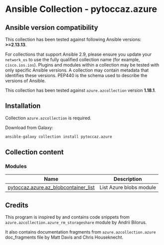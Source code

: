 # Ansible Collection - pytoccaz.azure

<!--start requires_ansible-->
## Ansible version compatibility

This collection has been tested against following Ansible versions: **>=2.13.13**.

For collections that support Ansible 2.9, please ensure you update your `network_os` to use the
fully qualified collection name (for example, `cisco.ios.ios`).
Plugins and modules within a collection may be tested with only specific Ansible versions.
A collection may contain metadata that identifies these versions.
PEP440 is the schema used to describe the versions of Ansible.
<!--end requires_ansible-->

This collection has been tested against `azure.azcollection` version **1.18.1**.

## Installation

Collection `azure.azcollection` is required. 

Download from Galaxy:

```bash
ansible-galaxy collection install pytoccaz.azure
```

## Collection content

<!--start collection content-->
### Modules
Name | Description
--- | ---
[pytoccaz.azure.az_blobcontainer_list](https://github.com/pytoccaz/ansible_azure/blob/v1.1.0/docs/pytoccaz.azure.az_blobcontainer_list_module.rst)|List Azure blobs module

<!--end collection content-->

## Credits
This program is inspired by and contains code snippets from `azure.azcollection.azure_rm_storageshare` module by Andrii Bilorus.

It also contains documentation fragments from `azure.azcollection.azure` doc_fragments file by Matt Davis and Chris Houseknecht.
